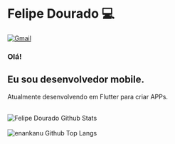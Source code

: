 # Felipe Dourado 💻

[![Gmail](https://img.shields.io/badge/-Gmail-black?logo=gmail&logoColor=whitesmoke&labelColor=grey)](mailto:felipegdourado@gmail.com)

### Olá!

## Eu sou desenvolvedor mobile.
Atualmente desenvolvendo em Flutter para criar APPs.

<br />

<img alt="Felipe Dourado Github Stats" src="https://github-readme-stats.vercel.app/api?username=FGDOURADO&show_icons=true&theme=dark" />

<br />
<br />

<img alt="enankanu Github Top Langs" src="https://github-readme-stats.vercel.app/api/top-langs/?username=FGDOURADO&layout=compact&theme=dark">
